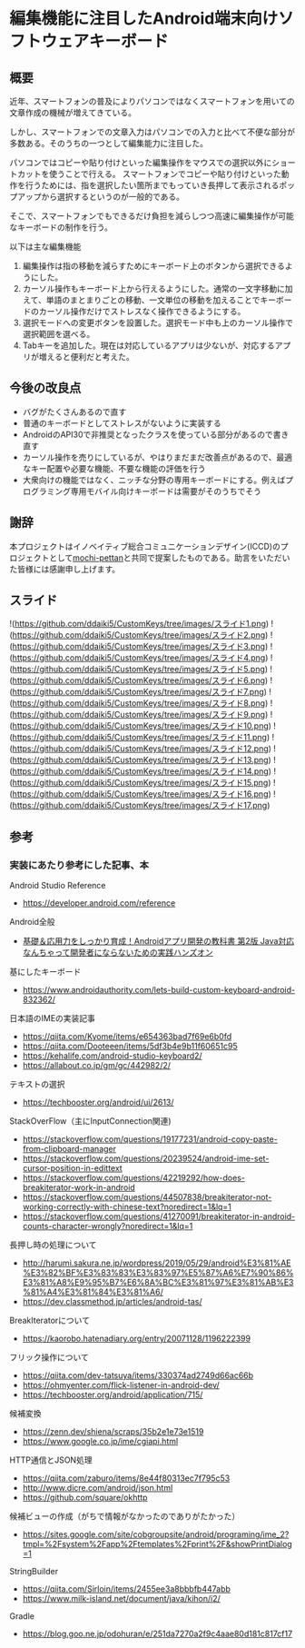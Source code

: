 # 編集機能に注目したAndroid端末向けソフトウェアキーボード

## 概要

近年、スマートフォンの普及によりパソコンではなくスマートフォンを用いての文章作成の機械が増えてきている。

しかし、スマートフォンでの文章入力はパソコンでの入力と比べて不便な部分が多数ある。そのうちの一つとして編集能力に注目した。

パソコンではコピーや貼り付けといった編集操作をマウスでの選択以外にショートカットを使うことで行える。
スマートフォンでコピーや貼り付けといった動作を行うためには、指を選択したい箇所までもっていき長押して表示されるポップアップから選択するというのが一般的である。

そこで、スマートフォンでもできるだけ負担を減らしつつ高速に編集操作が可能なキーボードの制作を行う。

以下は主な編集機能
1. 編集操作は指の移動を減らすためにキーボード上のボタンから選択できるようにした。 
2. カーソル操作もキーボード上から行えるようにした。通常の一文字移動に加えて、単語のまとまりごとの移動、一文単位の移動を加えることでキーボードのカーソル操作だけでストレスなく操作できるようにする。
3. 選択モードへの変更ボタンを設置した。選択モード中も上のカーソル操作で選択範囲を選べる。
4. Tabキーを追加した。現在は対応しているアプリは少ないが、対応するアプリが増えると便利だと考えた。

## 今後の改良点

- バグがたくさんあるので直す
- 普通のキーボードとしてストレスがないように実装する
- AndroidのAPI30で非推奨となったクラスを使っている部分があるので書き直す
- カーソル操作を売りにしているが、やはりまだまだ改善点があるので、最適なキー配置や必要な機能、不要な機能の評価を行う
- 大衆向けの機能ではなく、ニッチな分野の専用キーボードにする。例えばプログラミング専用モバイル向けキーボードは需要がそのうちでそう

## 謝辞

本プロジェクトはイノベイティブ総合コミュニケーションデザイン(ICCD)のプロジェクトとして[mochi-pettan](https://github.com/mochi-pettan)と共同で提案したものである。助言をいただいた皆様には感謝申し上げます。

## スライド

!(https://github.com/ddaiki5/CustomKeys/tree/images/スライド1.png)
!(https://github.com/ddaiki5/CustomKeys/tree/images/スライド2.png)
!(https://github.com/ddaiki5/CustomKeys/tree/images/スライド3.png)
!(https://github.com/ddaiki5/CustomKeys/tree/images/スライド4.png)
!(https://github.com/ddaiki5/CustomKeys/tree/images/スライド5.png)
!(https://github.com/ddaiki5/CustomKeys/tree/images/スライド6.png)
!(https://github.com/ddaiki5/CustomKeys/tree/images/スライド7.png)
!(https://github.com/ddaiki5/CustomKeys/tree/images/スライド8.png)
!(https://github.com/ddaiki5/CustomKeys/tree/images/スライド9.png)
!(https://github.com/ddaiki5/CustomKeys/tree/images/スライド10.png)
!(https://github.com/ddaiki5/CustomKeys/tree/images/スライド11.png)
!(https://github.com/ddaiki5/CustomKeys/tree/images/スライド12.png)
!(https://github.com/ddaiki5/CustomKeys/tree/images/スライド13.png)
!(https://github.com/ddaiki5/CustomKeys/tree/images/スライド14.png)
!(https://github.com/ddaiki5/CustomKeys/tree/images/スライド15.png)
!(https://github.com/ddaiki5/CustomKeys/tree/images/スライド16.png)
!(https://github.com/ddaiki5/CustomKeys/tree/images/スライド17.png)


## 参考

### 実装にあたり参考にした記事、本

Android Studio Reference

- https://developer.android.com/reference

Android全般

- [基礎＆応用力をしっかり育成！Androidアプリ開発の教科書 第2版 Java対応 なんちゃって開発者にならないための実践ハンズオン](https://www.amazon.co.jp/dp/B08WX4K7G4)

基にしたキーボード

- https://www.androidauthority.com/lets-build-custom-keyboard-android-832362/
  
日本語のIMEの実装記事

- https://qiita.com/Kyome/items/e654363bad7f69e6b0fd
- https://qiita.com/Dooteeen/items/5df3b4e9b11f60651c95
- https://kehalife.com/android-studio-keyboard2/
- https://allabout.co.jp/gm/gc/442982/2/
  
テキストの選択

- https://techbooster.org/android/ui/2613/
  
StackOverFlow（主にInputConnection関連)

- https://stackoverflow.com/questions/19177231/android-copy-paste-from-clipboard-manager
- https://stackoverflow.com/questions/20239524/android-ime-set-cursor-position-in-edittext
- https://stackoverflow.com/questions/42219292/how-does-breakiterator-work-in-android
- https://stackoverflow.com/questions/44507838/breakiterator-not-working-correctly-with-chinese-text?noredirect=1&lq=1
- https://stackoverflow.com/questions/41270091/breakiterator-in-android-counts-character-wrongly?noredirect=1&lq=1
  
長押し時の処理について

- http://harumi.sakura.ne.jp/wordpress/2019/05/29/android%E3%81%AE%E3%82%BF%E3%83%83%E3%83%97%E5%87%A6%E7%90%86%E3%81%A8%E9%95%B7%E6%8A%BC%E3%81%97%E3%81%AB%E3%81%A4%E3%81%84%E3%81%A6/
- https://dev.classmethod.jp/articles/android-tas/

BreakIteratorについて

- https://kaorobo.hatenadiary.org/entry/20071128/1196222399

フリック操作について

- https://qiita.com/dev-tatsuya/items/330374ad2749d66ac66b
- https://ohmyenter.com/flick-listener-in-android-dev/
- https://techbooster.org/android/application/715/

候補変換

- https://zenn.dev/shiena/scraps/35b2e1e73e1519
- https://www.google.co.jp/ime/cgiapi.html

HTTP通信とJSON処理

- https://qiita.com/zaburo/items/8e44f80313ec7f795c53
- http://www.dicre.com/android/json.html
- https://github.com/square/okhttp

候補ビューの作成（がちで情報がなかったのでありがたかった）

- https://sites.google.com/site/cobgroupsite/android/programing/ime_2?tmpl=%2Fsystem%2Fapp%2Ftemplates%2Fprint%2F&showPrintDialog=1

StringBuilder

- https://qiita.com/Sirloin/items/2455ee3a8bbbfb447abb
- https://www.milk-island.net/document/java/kihon/i2/

Gradle

- https://blog.goo.ne.jp/odohuran/e/251da7270a2f9c4aae80d181c817cf17










